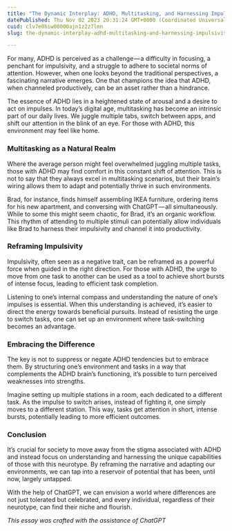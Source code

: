 ```yaml
---
title: "The Dynamic Interplay: ADHD, Multitasking, and Harnessing Impulsivity"
datePublished: Thu Nov 02 2023 20:31:24 GMT+0000 (Coordinated Universal Time)
cuid: clv7e0hiw00000ajn1z2z7lmn
slug: the-dynamic-interplay-adhd-multitasking-and-harnessing-impulsivity-8701b8517057

---
```


For many, ADHD is perceived as a challenge — a difficulty in focusing, a penchant for impulsivity, and a struggle to adhere to societal norms of attention. However, when one looks beyond the traditional perspectives, a fascinating narrative emerges. One that champions the idea that ADHD, when channeled productively, can be an asset rather than a hindrance.

The essence of ADHD lies in a heightened state of arousal and a desire to act on impulses. In today’s digital age, multitasking has become an intrinsic part of our daily lives. We juggle multiple tabs, switch between apps, and shift our attention in the blink of an eye. For those with ADHD, this environment may feel like home.

### Multitasking as a Natural Realm

Where the average person might feel overwhelmed juggling multiple tasks, those with ADHD may find comfort in this constant shift of attention. This is not to say that they always excel in multitasking scenarios, but their brain’s wiring allows them to adapt and potentially thrive in such environments.

Brad, for instance, finds himself assembling IKEA furniture, ordering items for his new apartment, and conversing with ChatGPT — all simultaneously. While to some this might seem chaotic, for Brad, it’s an organic workflow. This rhythm of attending to multiple stimuli can potentially allow individuals like Brad to harness their impulsivity and channel it into productivity.

### Reframing Impulsivity

Impulsivity, often seen as a negative trait, can be reframed as a powerful force when guided in the right direction. For those with ADHD, the urge to move from one task to another can be used as a tool to achieve short bursts of intense focus, leading to efficient task completion.

Listening to one’s internal compass and understanding the nature of one’s impulses is essential. When this understanding is achieved, it’s easier to direct the energy towards beneficial pursuits. Instead of resisting the urge to switch tasks, one can set up an environment where task-switching becomes an advantage.

### Embracing the Difference

The key is not to suppress or negate ADHD tendencies but to embrace them. By structuring one’s environment and tasks in a way that complements the ADHD brain’s functioning, it’s possible to turn perceived weaknesses into strengths.

Imagine setting up multiple stations in a room, each dedicated to a different task. As the impulse to switch arises, instead of fighting it, one simply moves to a different station. This way, tasks get attention in short, intense bursts, potentially leading to more efficient outcomes.

### Conclusion

It’s crucial for society to move away from the stigma associated with ADHD and instead focus on understanding and harnessing the unique capabilities of those with this neurotype. By reframing the narrative and adapting our environments, we can tap into a reservoir of potential that has been, until now, largely untapped.

With the help of ChatGPT, we can envision a world where differences are not just tolerated but celebrated, and every individual, regardless of their neurotype, can find their niche and flourish.

*This essay was crafted with the assistance of ChatGPT*